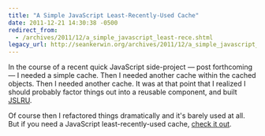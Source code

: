 ```yaml
---
title: "A Simple JavaScript Least-Recently-Used Cache"
date: 2011-12-21 14:30:38 -0500
redirect_from:
  - /archives/2011/12/a_simple_javascript_least-rece.shtml
legacy_url: http://seankerwin.org/archives/2011/12/a_simple_javascript_least-rece.shtml
---
```

In the course of a recent quick JavaScript side-project &mdash; post forthcoming &mdash; I needed a simple cache.  Then I needed another cache within the cached objects.  Then I needed another cache.  It was at that point that I realized I should probably factor things out into a reusable component, and built <a href="https://github.com/skirwan/JSLRU">JSLRU</a>.

Of course then I refactored things dramatically and it's barely used at all.  But if you need a JavaScript least-recently-used cache, <a href="https://github.com/skirwan/JSLRU">check it out</a>.
